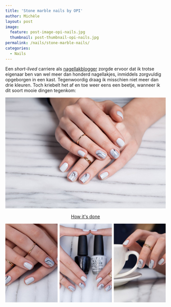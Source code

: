 ```yaml
---
title: 'Stone marble nails by OPI'
author: Michèle
layout: post
image:
  feature: post-image-opi-nails.jpg
  thumbnail: post-thumbnail-opi-nails.jpg
permalink: /nails/stone-marble-nails/
categories:
  - Nails
---
```

Een *short-lived* carriere als <a href="http://www.lacquerized.com">nagellakblogger</a> zorgde ervoor dat ik trotse eigenaar ben van wel meer dan honderd nagellakjes, inmiddels zorgvuldig opgeborgen in een kast. Tegenwoordig draag ik misschien niet meer dan drie kleuren. Toch kriebelt het af en toe weer eens een beetje, wanneer ik dit soort mooie dingen tegenkom:

<img src="/assets/images/post-image-opi-nails.jpg" alt="OPI Nail art marble nails">
<p style="text-align: center;"><a href="http://opi.com/nail-art/stone-marble#UFciDT0w2FxCyBhz.97" class="btn">How it's done</a></p>
<img src="/assets/images/post-image-opi-nails-2.jpg" alt="OPI Nail art marble nails">